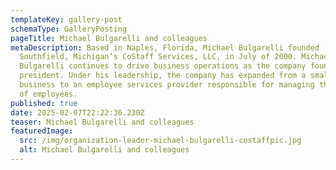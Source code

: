 ```yaml
---
templateKey: gallery-post
schemaType: GalleryPosting
pageTitle: Michael Bulgarelli and colleagues
metaDescription: Based in Naples, Florida, Michael Bulgarelli founded
  Southfield, Michigan’s CoStaff Services, LLC, in July of 2000. Michael
  Bulgarelli continues to drive business operations as the company founder and
  president. Under his leadership, the company has expanded from a small startup
  business to an employee services provider responsible for managing thousands
  of employees.
published: true
date: 2025-02-07T22:22:36.230Z
teaser: Michael Bulgarelli and colleagues
featuredImage:
  src: /img/organization-leader-michael-bulgarelli-costaffpic.jpg
  alt: Michael Bulgarelli and colleagues
---
```

